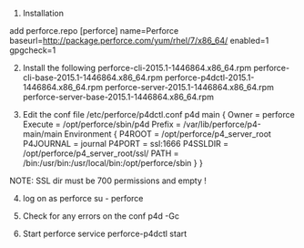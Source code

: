 1. Installation

add perforce.repo
[perforce]
name=Perforce
baseurl=http://package.perforce.com/yum/rhel/7/x86_64/
enabled=1
gpgcheck=1

2. Install the following
perforce-cli-2015.1-1446864.x86_64.rpm
perforce-cli-base-2015.1-1446864.x86_64.rpm
perforce-p4dctl-2015.1-1446864.x86_64.rpm
perforce-server-2015.1-1446864.x86_64.rpm
perforce-server-base-2015.1-1446864.x86_64.rpm

3. Edit the conf file /etc/perforce/p4dctl.conf
p4d main
{
    Owner          =        perforce
    Execute        =        /opt/perforce/sbin/p4d
    Prefix         =        /var/lib/perforce/p4-main/main
    Environment
    {
       P4ROOT      =        /opt/perforce/p4_server_root
       P4JOURNAL   =        journal
       P4PORT      =        ssl:1666
       P4SSLDIR    =        /opt/perforce/p4_server_root/ssl/
       PATH        =        /bin:/usr/bin:/usr/local/bin:/opt/perforce/sbin
    }
}


NOTE: SSL dir must be 700 permissions and empty !

4. log on as perforce
su - perforce

5. Check for any errors on the conf
p4d -Gc

6. Start perforce
service perforce-p4dctl start